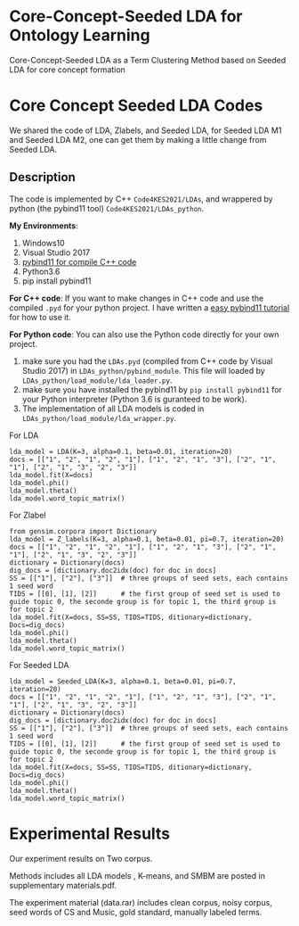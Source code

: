 # Core-Concept-Seeded LDA for Ontology Learning
Core-Concept-Seeded LDA as a Term Clustering Method based on Seeded LDA for core concept formation

# Core Concept Seeded LDA Codes
We shared the code of LDA, Zlabels, and Seeded LDA, for Seeded LDA M1 and Seeded LDA M2, one can get them by making a little change from Seeded LDA.

## Description
The code is implemented by C++ `Code4KES2021/LDAs`, and wrappered by python (the pybind11 tool) `Code4KES2021/LDAs_python`. 

**My Environments**:
1. Windows10
2. Visual Studio 2017
3. [pybind11 for compile C++ code](https://github.com/pybind/pybind11)
4. Python3.6
5. pip install pybind11

**For C++ code**:
If you want to make changes in C++ code and use the compiled `.pyd` for your python project. I have written a [easy pybind11 tutorial](https://jason-huanghao.github.io/2021/05/16/Programming/python/pybind使用/
) for how to use it.

**For Python code**:
You can also use the Python code directly for your own project.
1. make sure you had the `LDAs.pyd` (compiled from C++ code by Visual Studio 2017) in `LDAs_python/pybind_module`. This file will loaded by `LDAs_python/load_module/lda_loader.py`.
2. make sure you have installed the pybind11 by `pip install pybind11` for your Python interpreter (Python 3.6 is guranteed to be work).
3. The implementation of all LDA models is coded in `LDAs_python/load_module/lda_wrapper.py`.

For LDA 
```
lda_model = LDA(K=3, alpha=0.1, beta=0.01, iteration=20)
docs = [["1", "2", "1", "2", "1"], ["1", "2", "1", "3"], ["2", "1", "1"], ["2", "1", "3", "2", "3"]]
lda_model.fit(X=docs)
lda_model.phi()
lda_model.theta()
lda_model.word_topic_matrix()
```

For Zlabel 
```
from gensim.corpora import Dictionary
lda_model = Z_labels(K=3, alpha=0.1, beta=0.01, pi=0.7, iteration=20)
docs = [["1", "2", "1", "2", "1"], ["1", "2", "1", "3"], ["2", "1", "1"], ["2", "1", "3", "2", "3"]]
dictionary = Dictionary(docs)
dig_docs = [dictionary.doc2idx(doc) for doc in docs]
SS = [["1"], ["2"], ["3"]]  # three groups of seed sets, each contains 1 seed word
TIDS = [[0], [1], [2]]      # the first group of seed set is used to guide topic 0, the seconde group is for topic 1, the third group is for topic 2
lda_model.fit(X=docs, SS=SS, TIDS=TIDS, ditionary=dictionary, Docs=dig_docs)
lda_model.phi()
lda_model.theta()
lda_model.word_topic_matrix()
```

For Seeded LDA
```
lda_model = Seeded_LDA(K=3, alpha=0.1, beta=0.01, pi=0.7, iteration=20)
docs = [["1", "2", "1", "2", "1"], ["1", "2", "1", "3"], ["2", "1", "1"], ["2", "1", "3", "2", "3"]]
dictionary = Dictionary(docs)
dig_docs = [dictionary.doc2idx(doc) for doc in docs]
SS = [["1"], ["2"], ["3"]]  # three groups of seed sets, each contains 1 seed word
TIDS = [[0], [1], [2]]      # the first group of seed set is used to guide topic 0, the seconde group is for topic 1, the third group is for topic 2
lda_model.fit(X=docs, SS=SS, TIDS=TIDS, ditionary=dictionary, Docs=dig_docs)
lda_model.phi()
lda_model.theta()
lda_model.word_topic_matrix()
```



# Experimental Results

Our experiment results on Two corpus.

Methods includes all LDA models , K-means, and SMBM are posted in supplementary materials.pdf.

The experiment material (data.rar) includes clean corpus, noisy corpus, seed words of CS and Music, gold standard, manually labeled terms.
